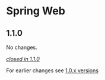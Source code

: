 # Spring Web

## 1.1.0

No changes.

[*closed in 1.1.0*](https://github.com/akka/alpakka/issues?q=is%3Aclosed+milestone%3A1.1.0+label%3Ap%3Aspring-web)

For earlier changes see [1.0.x versions](../1.0.x/spring-web.md)

